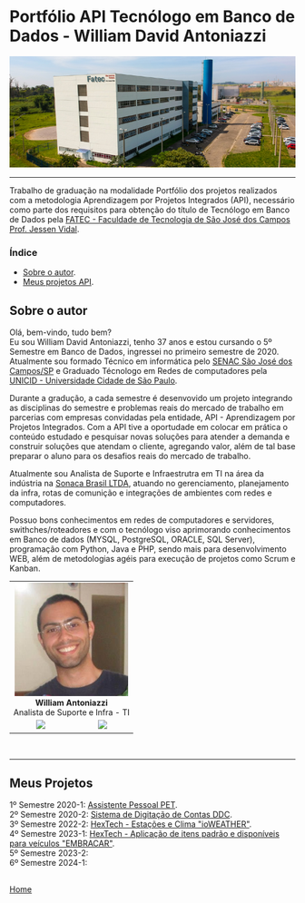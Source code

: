 # Portfólio API Tecnólogo em Banco de Dados - William David Antoniazzi

![FATEC - Faculdade de Tecnologia de São José dos Campos Prof. Jessen Vidal](./docsandimages/fatec/prediosjk771x300.png)

---

Trabalho de graduação na modalidade Portfólio dos projetos realizados com a metodologia Aprendizagem por Projetos Integrados (API), necessário como parte dos requisitos para obtenção do título de Tecnólogo em Banco de Dados pela [FATEC - Faculdade de Tecnologia de São José dos Campos Prof. Jessen Vidal](https://fatecsjc-prd.azurewebsites.net/ "FATEC Prof. Jessen Vidal").

### Índice

- [Sobre o autor](#sobre-o-autor).
- [Meus projetos API](#meus-projetos).

## Sobre o autor

Olá, bem-vindo, tudo bem? <br/>
Eu sou William David Antoniazzi, tenho 37 anos e estou cursando o 5º Semestre em Banco de Dados, ingressei no primeiro semestre de 2020.
Atualmente sou formado Técnico em informática pelo [SENAC São José dos Campos/SP](https://www.sp.senac.br/senac-sao-jose-dos-campos) e Graduado Técnologo em Redes de computadores pela [UNICID - Universidade Cidade de São Paulo](https://www.unicid.edu.br/).
<br/>

Durante a gradução, a cada semestre é desenvovido um projeto integrando as disciplinas do semestre e problemas reais do mercado de trabalho em parcerias com empresas convidadas pela entidade, API - Aprendizagem por Projetos Integrados.
Com a API tive a oportudade em colocar em prática o conteúdo estudado e pesquisar novas soluções para atender a demanda e construir soluções que atendam o cliente, agregando valor, além de tal base preparar o aluno para os desafios reais do mercado de trabalho.
<br/>

Atualmente sou Analista de Suporte e Infraestrutra em TI na área da indústria na [Sonaca Brasil LTDA](https://www.linkedin.com/company/sonacabrasil), atuando no gerenciamento, planejamento da infra, rotas de comunição e integrações de ambientes com redes e computadores.
<br/>  

Possuo bons conhecimentos em redes de computadores e servidores, swithches/roteadores e com o tecnólogo viso aprimorando conhecimentos em Banco de dados (MYSQL, PostgreSQL, ORACLE, SQL Server), programação com Python, Java e PHP, sendo mais para desenvolvimento WEB, além de metodologias agéis para execução de projetos como Scrum e Kanban.
<br/>

<table border="0" align="center">
    <tr>
        <td colspan="2" align="center"><img src="./docsandimages/1516844738897.jpg" width="200px;"/><br/><b>William Antoniazzi</b></a><br/> Analista de Suporte e Infra - TI
        </td>
    </tr>
    <tr align="center">
        <td>
            <div>
            <a href="https://github.com/williamantoniazzi"><img src="https://img.shields.io/badge/Github-WilliamAntoniazzi-blue?style=flat-square&logo=github"></a>
            </div>
        </td>
        <td>
            <div>
            <a href="https://www.linkedin.com/in/williamantoniazzi/"><img src="https://img.shields.io/badge/LinkedIn-WilliamAntoniazzi-blue?style=flat-square&logo=linkedin"></a>
            </div>
        </td>
    </tr>
</table>

<br/>

---

## Meus Projetos

1º Semestre 2020-1: [Assistente Pessoal PET](./semesters/sem1_api.md). <br/>
2º Semestre 2020-2: [Sistema de Digitação de Contas DDC](./semestres/sem2_api.md). <br/>
3º Semestre 2022-2: [HexTech - Estações e Clima "ioWEATHER"](./semestres/sem3_api.md). <br/>
4º Semestre 2023-1: [HexTech - Aplicação de itens padrão e disponíveis para veículos "EMBRACAR"](./semestres/sem4_api.md). <br/>
5º Semestre 2023-2: <br/>
6º Semestre 2024-1: <br/>

## 

[Home](#portfólio-api-tecnólogo-em-banco-de-dados---william-david-antoniazzi)
